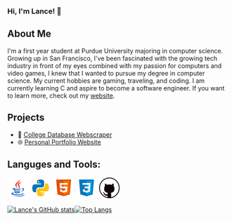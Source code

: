 ### **Hi, I'm Lance! 👋**
## About Me
I'm a first year student at Purdue University majoring in computer science. Growing up in San Francisco, I've been fascinated with the growing tech industry in front of my eyes combined with my passion for computers and video games, I knew that I wanted to pursue my degree in computer science. My current hobbies are gaming, traveling, and coding. I am currently learning C and aspire to become a software engineer. If you want to learn more, check out my [website](https://lancema03.github.io/).
## Projects

* 🏫 [College Database Webscraper](https://github.com/LanceMa03/CollegeDatabaseWebScraper)
* 🌐 [Personal Portfolio Website](https://lancema03.github.io/)

## Languges and Tools:

![Java Icon](images/java.png) ![Python Icon](images/python.png) ![HTML Icon](images/html.png) ![CSS Icon](images/css.png) ![Git Icon](images/git.png)

[![Lance's GitHub stats](https://github-readme-stats.vercel.app/api?username=LanceMa03&show_icons=true&theme=dark&count_private=true)](https://github.com/anuraghazra/github-readme-stats)[![Top Langs](https://github-readme-stats.vercel.app/api/top-langs/?username=LanceMa03&layout=compact&theme=dark)](https://github.com/anuraghazra/github-readme-stats)



